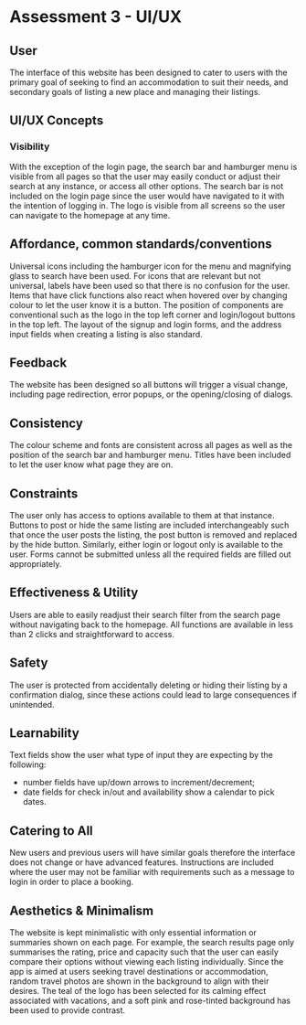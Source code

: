 # Assessment 3 - UI/UX

## User
The interface of this website has been designed to cater to users with the primary goal of seeking to find an accommodation to suit their needs, and secondary goals of listing a new place and managing their listings.

## UI/UX Concepts

### Visibility
With the exception of the login page, the search bar and hamburger menu is visible from all pages so that the user may easily conduct or adjust their search at any instance, or access all other options. The search bar is not included on the login page since the user would have navigated to it with the intention of logging in. The logo is visible from all screens so the user can navigate to the homepage at any time.

## Affordance, common standards/conventions
Universal icons including the hamburger icon for the menu and magnifying glass to search have been used. For icons that are relevant but not universal, labels have been used so that there is no confusion for the user. Items that have click functions also react when hovered over by changing colour to let the user know it is a button.
The position of components are conventional such as the logo in the top left corner and login/logout buttons in the top left. The layout of the signup and login forms, and the address input fields when creating a listing is also standard.

## Feedback
The website has been designed so all buttons will trigger a visual change, including page redirection, error popups, or the opening/closing of dialogs.

## Consistency
The colour scheme and fonts are consistent across all pages as well as the position of the search bar and hamburger menu. Titles have been included to let the user know what page they are on.

## Constraints
The user only has access to options available to them at that instance. Buttons to post or hide the same listing are included interchangeably such that once the user posts the listing, the post button is removed and replaced by the hide button. Similarly, either login or logout only is available to the user. Forms cannot be submitted unless all the required fields are filled out appropriately.

## Effectiveness & Utility
Users are able to easily readjust their search filter from the search page without navigating back to the homepage. All functions are available in less than 2 clicks and straightforward to access.

## Safety
The user is protected from accidentally deleting or hiding their listing by a confirmation dialog, since these actions could lead to large consequences if unintended.

## Learnability
Text fields show the user what type of input they are expecting by the following:
- number fields have up/down arrows to increment/decrement;
- date fields for check in/out and availability show a calendar to pick dates.

## Catering to All
New users and previous users will have similar goals therefore the interface does not change or have advanced features. Instructions are included where the user may not be familiar with requirements such as a message to login in order to place a booking.

## Aesthetics & Minimalism
The website is kept minimalistic with only essential information or summaries shown on each page. For example, the search results page only summarises the rating, price and capacity such that the user can easily compare their options without viewing each listing individually.
Since the app is aimed at users seeking travel destinations or accommodation, random travel photos are shown in the background to align with their desires.
The teal of the logo has been selected for its calming effect associated with vacations, and a soft pink and rose-tinted background has been used to provide contrast.
